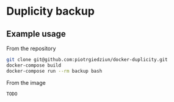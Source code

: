 # Duplicity backup

## Example usage

From the repository

``` bash
git clone git@github.com:piotrgiedziun/docker-duplicity.git
docker-compose build
docker-compose run --rm backup bash
````

From the image

```bash
TODO
````
